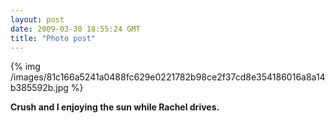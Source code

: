 ```yaml
---
layout: post
date: 2009-03-30 18:55:24 GMT
title: "Photo post"
---
```

{% img /images/81c166a5241a0488fc629e0221782b98ce2f37cd8e354186016a8a14b385592b.jpg %}

<b>Crush and I enjoying the sun while Rachel drives.</b>